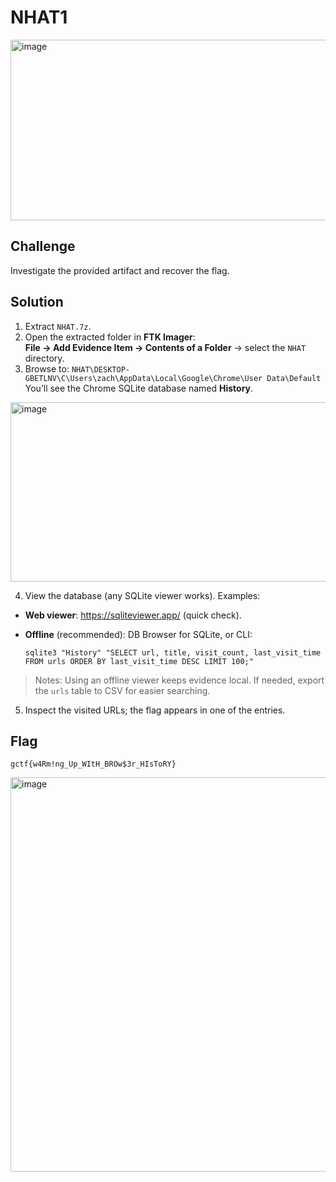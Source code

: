 # NHAT1
<img width="801" height="289" alt="image" src="https://github.com/user-attachments/assets/4731ec05-eaf3-459b-a930-5ca5d92c552c" />

## Challenge
Investigate the provided artifact and recover the flag.

## Solution
1. Extract `NHAT.7z`.
2. Open the extracted folder in **FTK Imager**:  
   **File → Add Evidence Item → Contents of a Folder** → select the `NHAT` directory.
3. Browse to:
`NHAT\DESKTOP-GBETLNV\C\Users\zach\AppData\Local\Google\Chrome\User Data\Default`
You’ll see the Chrome SQLite database named **History**.
<img width="642" height="287" alt="image" src="https://github.com/user-attachments/assets/332be2c0-37b0-4ca8-8e0a-dce5c952bb51" />

4. View the database (any SQLite viewer works). Examples:
- **Web viewer**: https://sqliteviewer.app/ (quick check).
- **Offline** (recommended): DB Browser for SQLite, or CLI:

  ```
  sqlite3 "History" "SELECT url, title, visit_count, last_visit_time FROM urls ORDER BY last_visit_time DESC LIMIT 100;"
  ```

> Notes: Using an offline viewer keeps evidence local. If needed, export the `urls` table to CSV for easier searching.

5. Inspect the visited URLs; the flag appears in one of the entries.

## Flag
```flag
gctf{w4Rm!ng_Up_WItH_BROw$3r_HIsToRY}
```
<img width="1268" height="631" alt="image" src="https://github.com/user-attachments/assets/04acad63-6e10-4866-9441-56e1d8c05a0a" />


